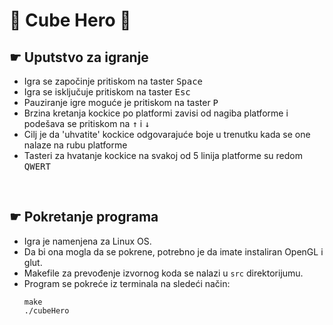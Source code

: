 # :guitar: Cube Hero :guitar:


## ☛ Uputstvo za igranje

* Igra se započinje pritiskom na taster <kbd>Space</kbd>
* Igra se isključuje pritiskom na taster <kbd>Esc</kbd>
* Pauziranje igre moguće je pritiskom na taster <kbd>P</kbd>
* Brzina kretanja kockice po platformi zavisi od nagiba platforme i podešava se pritiskom na <kbd>↑</kbd> i <kbd>↓</kbd>
* Cilj je da 'uhvatite' kockice odgovarajuće boje u trenutku kada se one nalaze na rubu platforme
* Tasteri za hvatanje kockice na svakoj od 5 linija platforme su redom <kbd>Q</kbd><kbd>W</kbd><kbd>E</kbd><kbd>R</kbd><kbd>T</kbd>


<br/>

## ☛ Pokretanje programa

* Igra je namenjena za Linux OS.
* Da bi ona mogla da se pokrene, potrebno je da imate instaliran OpenGL i glut.
* Makefile za prevođenje izvornog koda se nalazi u `src` direktorijumu.<br/>
* Program se pokreće iz terminala na sledeći način:
     ```
    make
    ./cubeHero
     ```
